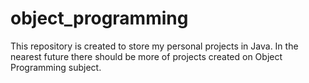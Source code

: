 # object_programming
This repository is created to store my personal projects in Java. In the nearest future there should be more of projects created on Object Programming subject.
